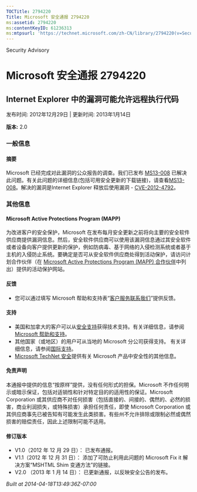 ```yaml
---
TOCTitle: 2794220
Title: Microsoft 安全通报 2794220
ms:assetid: 2794220
ms:contentKeyID: 61236313
ms:mtpsurl: 'https://technet.microsoft.com/zh-CN/library/2794220(v=Security.10)'
---
```


Security Advisory

Microsoft 安全通报 2794220
==========================

Internet Explorer 中的漏洞可能允许远程执行代码
----------------------------------------------

发布时间: 2012年12月29日 | 更新时间: 2013年1月14日

**版本:** 2.0

### 一般信息

#### 摘要

Microsoft 已经完成对此漏洞的公众报告的调查。我们已发布 [MS13-008](https://go.microsoft.com/fwlink/?linkid=275628) 已解决此问题。有关此问题的详细信息(包括可用安全更新的下载链接)，请查看[MS13-008](https://go.microsoft.com/fwlink/?linkid=275628)。解决的漏洞是Internet Explorer 释放后使用漏洞 - [CVE-2012-4792](https://www.cve.mitre.org/cgi-bin/cvename.cgi?name=cve-2012-4792)。

### 其他信息

#### Microsoft Active Protections Program (MAPP)

为改进客户的安全保护，Microsoft 在发布每月安全更新之前将向主要的安全软件供应商提供漏洞信息。然后，安全软件供应商可以使用该漏洞信息通过其安全软件或者设备向客户提供更新的保护，例如防病毒、基于网络的入侵检测系统或者基于主机的入侵防止系统。要确定是否可从安全软件供应商处得到活动保护，请访问计划合作伙伴（在 [Microsoft Active Protections Program (MAPP) 合作伙伴](https://go.microsoft.com/fwlink/?linkid=215201)中列出）提供的活动保护网站。

#### 反馈

-   您可以通过填写 Microsoft 帮助和支持表“[客户服务联系我们](https://support.microsoft.com/kb/?scid=sw;en;1257&showpage=1&ws=technet&sd=tech)”提供反馈。

#### 支持

-   美国和加拿大的客户可以从[安全支持](https://go.microsoft.com/fwlink/?linkid=21131)获得技术支持。有关详细信息，请参阅[Microsoft 帮助和支持](https://support.microsoft.com/)。
-   其他国家（或地区）的用户可从当地的 Microsoft 分公司获得支持。 有关详细信息，请参阅[国际支持](https://go.microsoft.com/fwlink/?linkid=21155)。
-   [Microsoft TechNet 安全](https://go.microsoft.com/fwlink/?linkid=21132)提供有关 Microsoft 产品中安全性的其他信息。

#### 免责声明

本通报中提供的信息“按原样”提供，没有任何形式的担保。Microsoft 不作任何明示或暗示保证，包括对适销性和针对特定目的的适用性的保证。Microsoft Corporation 或其供应商不对任何损害（包括直接的、间接的、偶然的、必然的损害，商业利润损失，或特殊损害）承担任何责任，即使 Microsoft Corporation 或其供应商事先已被告知有可能发生此类损害。有些州不允许排除或限制必然或偶然损害的赔偿责任，因此上述限制可能不适用。

#### 修订版本

-   V1.0（2012 年 12 月 29 日）： 已发布通报。
-   V1.1（2012 年 12 月 31 日）： 添加了可防止利用此问题的 Microsoft Fix it 解决方案“MSHTML Shim 变通方法”的链接。
-   V2.0 （2013 年 1 月 14 日）： 已更新通报，以反映安全公告的发布。

*Built at 2014-04-18T13:49:36Z-07:00*